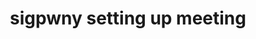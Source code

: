 ---
credit:
- Thomas Quig
featured: false
recording: ''
slides: sigpwny_setting_up_meeting.pdf
tags:
- Terminal
- WSL
- Command line
time_close: ''
time_start: '2021-08-29T19:00:00.000000Z'
title: sigpwny setting up meeting
week_number: 0
---